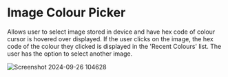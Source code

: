 # Image Colour Picker

Allows user to select image stored in device and have hex code of colour cursor is hovered over displayed. If the user clicks on the image, the hex code of the colour they clicked is displayed in the 'Recent Colours' list. The user has the option to select another image.


![Screenshot 2024-09-26 104628](https://github.com/user-attachments/assets/49b876cb-fe1e-453b-b7d7-8ee6259d9620)
